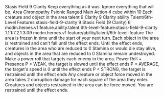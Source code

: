 <ability>
  <name>Stasis Field</name>
  <cost>9 Clarity</cost>
  <flavor>Keep everything as it was. Ignore everything that will be.</flavor>
  <keywords>
    <keyword>Area</keyword>
    <keyword>Chronopathy</keyword>
    <keyword>Psionic</keyword>
    <keyword>Ranged</keyword>
  </keywords>
  <type>Main Action</type>
  <distance>4 cube within 10</distance>
  <target>Each creature and object in the area</target>
  <metadata>
    <class>talent</class>
    <cost>9 Clarity</cost>
    <cost_amount>9</cost_amount>
    <cost_resource>Clarity</cost_resource>
    <feature_type>ability</feature_type>
    <file_dpath>Talent/6th-Level Features</file_dpath>
    <item_id>stasis-field-9-clarity</item_id>
    <item_index>9</item_index>
    <item_name>Stasis Field (9 Clarity)</item_name>
    <level>6</level>
    <scc>mcdm.heroes.v1:feature.ability.talent.6th-level-feature:stasis-field-9-clarity</scc>
    <scdc>1.1.1:7.2.1.3:09</scdc>
    <source>mcdm.heroes.v1</source>
    <type>feature/ability/talent/6th-level-feature</type>
  </metadata>
  <effects>
    <effect type="mundane">The area is frozen in time until the start of your next turn. Each object in the area is restrained and can&apos;t fall until the effect ends. Until the effect ends, creatures in the area who are reduced to 0 Stamina or would die stay alive, and objects in the area that are reduced to 0 Stamina remain undestroyed. Make a power roll that targets each enemy in the area.</effect>
    <effect type="roll">
      <roll>Power Roll + Presence</roll>
      <t1>P &lt; WEAK, the target is slowed until the effect ends</t1>
      <t2>P &lt; AVERAGE, the target&apos;s speed is 0 until the effect ends</t2>
      <t3>P &lt; STRONG, the target is restrained until the effect ends</t3>
    </effect>
    <effect type="mundane" name="Strained">Any creature or object force moved in the area takes 2 corruption damage for each square of the area they enter. Creatures and objects restrained in the area can be force moved. You are restrained until the effect ends.</effect>
  </effects>
</ability>
